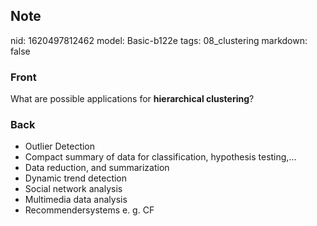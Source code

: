 ## Note
nid: 1620497812462
model: Basic-b122e
tags: 08_clustering
markdown: false

### Front
What are possible applications for <b>hierarchical clustering</b>?

### Back
<div>
  <div>
    <ul>
      <li>Outlier Detection
      <li>Compact summary of data for classification, hypothesis
      testing,…
      <li>Data reduction, and summarization
      <li>Dynamic trend detection
      <li>Social network analysis
      <li>Multimedia data analysis
      <li>Recommendersystems e. g. CF
    </ul>
  </div>
</div>
